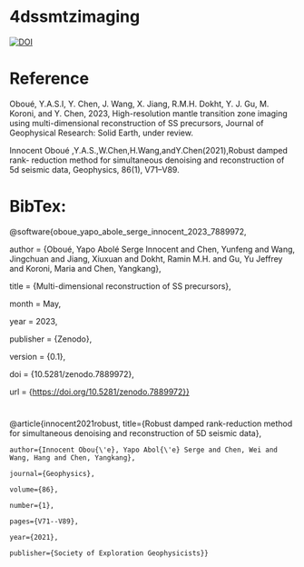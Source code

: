 # 4dssmtzimaging
[![DOI](https://zenodo.org/badge/634074226.svg)](https://zenodo.org/badge/latestdoi/634074226)

# Reference
Oboué,  Y.A.S.I, Y. Chen, J. Wang, X. Jiang, R.M.H. Dokht, Y. J. Gu, M. Koroni, and Y. Chen, 2023, High-resolution mantle transition zone imaging using multi-dimensional reconstruction of SS precursors, Journal of Geophysical Research: Solid Earth, under review.

Innocent Oboué ,Y.A.S.,W.Chen,H.Wang,andY.Chen(2021),Robust damped rank- reduction method for simultaneous denoising and reconstruction of 5d seismic data, Geophysics, 86(1), V71–V89.

# BibTex:
@software{oboue_yapo_abole_serge_innocent_2023_7889972,

  author       = {Oboué, Yapo Abolé Serge Innocent and
                  Chen, Yunfeng and
                  Wang, Jingchuan and
                  Jiang, Xiuxuan and
                  Dokht, Ramin M.H. and
                  Gu, Yu Jeffrey and
                  Koroni, Maria and
                  Chen, Yangkang},
		  
  title        = {Multi-dimensional reconstruction of SS precursors},
  
  month        = May,
  
  year         = 2023,
  
  publisher    = {Zenodo},
  
  version      = {0.1},
  
  doi          = {10.5281/zenodo.7889972},
  
  url          = {https://doi.org/10.5281/zenodo.7889972}}

# 


@article{innocent2021robust,
	title={Robust damped rank-reduction method for simultaneous denoising and reconstruction of 5D seismic data},
	
	author={Innocent Obou{\'e}, Yapo Abol{\'e} Serge and Chen, Wei and Wang, Hang and Chen, Yangkang},
	
	journal={Geophysics},
	
	volume={86},
	
	number={1},
	
	pages={V71--V89},
	
	year={2021},
	
	publisher={Society of Exploration Geophysicists}}
